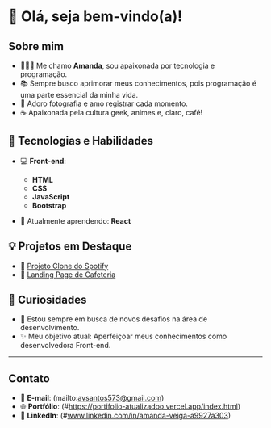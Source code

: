 # 👋 Olá, seja bem-vindo(a)!

## Sobre mim
- 👩🏻‍💻 Me chamo **Amanda**, sou apaixonada por tecnologia e programação.  
- 📚 Sempre busco aprimorar meus conhecimentos, pois programação é uma parte essencial da minha vida.  
- 📸 Adoro fotografia e amo registrar cada momento.  
- ☕ Apaixonada pela cultura geek, animes e, claro, café!

## 🚀 Tecnologias e Habilidades
- 💻 **Front-end**:  
  - **HTML**  
  - **CSS**  
  - **JavaScript**  
  - **Bootstrap**  

- 🌱 Atualmente aprendendo: **React**

## 💡 Projetos em Destaque
- 🔗 [Projeto Clone do Spotify](#https://amandapvsantos.github.io/Imers-o-front-end--main/)  
- 🔗 [Landing Page de Cafeteria](#[link-cafeteria](https://landing-page-de-cafeteria.vercel.app/))  

## 🌟 Curiosidades
- 🎯 Estou sempre em busca de novos desafios na área de desenvolvimento.  
- ✨ Meu objetivo atual: Aperfeiçoar meus conhecimentos como desenvolvedora Front-end.  

---

## Contato
- 📧 **E-mail**: (mailto:avsantos573@gmail.com)  
- 🌐 **Portfólio**: (#https://portifolio-atualizadoo.vercel.app/index.html)  
- 💼 **LinkedIn**: (#www.linkedin.com/in/amanda-veiga-a9927a303)

<!---
AmandaPVSantos/AmandaPVSantos is a ✨ special ✨ repository because its `README.md` (this file) appears on your GitHub profile.
You can click the Preview link to take a look at your changes.
--->
